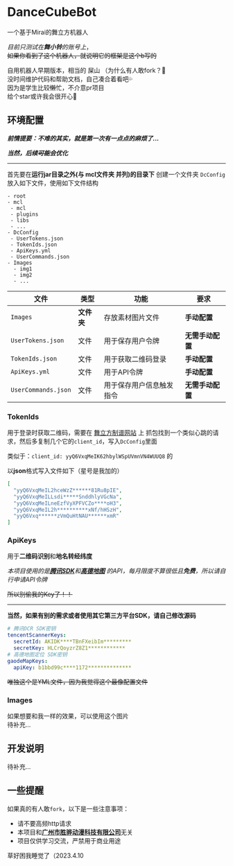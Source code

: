 # DanceCubeBot

一个基于Mirai的舞立方机器人

*目前只测试在**舞小铃**的账号上*，  
~~如果你看到了这个机器人，就说明它的框架是这个b写的~~

自用机器人早期版本，相当的 屎山 （为什么有人敢fork？🤔  
没时间维护代码和帮助文档，自己凑合着看吧💦  
因为是学生比较~~懒~~忙，不介意pr项目  
给个star或许我会很开心🥰

## 环境配置

***前情提要：不难的其实，就是第一次有一点点的麻烦了...***

***当然，后续~~可能~~会优化***

---

首先要在**运行jar目录之外(与 mcl文件夹 并列)的目录下**
创建一个文件夹 `DcConfig`放入如下文件，使用如下文件结构

```
- root
- mcl
 - mcl
 - plugins
 - libs
 - ...
- DcConfig
 - UserTokens.json
 - TokenIds.json
 - ApiKeys.yml
 - UserCommands.json
- Images
  - img1
  - img2
  - ...
```

| 文件                  | 类型      | 功能           | 要求         |
|---------------------|---------|--------------|------------|
| `Images`            | **文件夹** | 存放素材图片文件     | **手动配置**   |
| `UserTokens.json`   | 文件      | 用于保存用户令牌     | **无需手动配置** |
| `TokenIds.json`     | 文件      | 用于获取二维码登录    | **手动配置**   |
| `ApiKeys.yml`       | 文件      | 用于API令牌      | **手动配置**   |
| `UserCommands.json` | 文件      | 用于保存用户信息触发指令 | **无需手动配置** |

### TokenIds

用于登录时获取二维码，需要在 [舞立方制谱网站](https://danceweb.shenghuayule.com/MusicMaker/#/) 上
抓包找到一个类似心跳的请求，然后多复制几个它的`client_id`，写入`DcConfig`里面

类似于：`client_id: yyQ6VxqMeIK62hbylWSpUVmnVN4WUUQ8`  的

以**json**格式写入文件如下（星号是我加的）

```json
[
  "yyQ6VxqMeIL2hceWzZ******81Ru8pIE",
  "yyQ6VxqMeILLsdi*****SnddhlyVGcNa",
  "yyQ6VxqMeILneEzfVyXPFVCZo****oH3",
  "yyQ6VxqMeIL2h**********xNf/hHSzH",
  "yyQ6Vxq******zVmQuHtNAU******xmR"
]
```

### ApiKeys

用于**二维码识别**和**地名转经纬度**

*本项目使用的是[**腾讯SDK**](https://cloud.tencent.com/)和[**高德地图**](https://lbs.amap.com/)
的API，每月限度不算很低且**免费**，所以请自行申请API令牌*

~~所以别偷我的Key了！！~~

---

**当然，如果有别的需求或者使用其它第三方平台SDK，请自己修改源码**

```yaml
# 腾讯OCR SDK密钥
tencentScannerKeys:
  secretId: AKIDK****TBnFXeibIm*********
  secretKey: HLCrQoyzrZ8Z1************
# 高德地图定位 SDK密钥
gaodeMapKeys:
  apiKey: b1bbd99c****1172**************
```

~~唯独这个是YML文件，因为我觉得这个最像配置文件~~

### Images

如果想要和我一样的效果，可以使用这个图片  
待补充...

## 开发说明

待补充...

## 一些提醒

如果真的有人敢`fork`，以下是一些注意事项：

- 请不要高频http请求
- 本项目和[**广州市胜骅动漫科技有限公司**](https://arccer.com/#/home)无关
- 项目仅供学习交流，严禁用于商业用途

草好困我睡觉了（2023.4.10